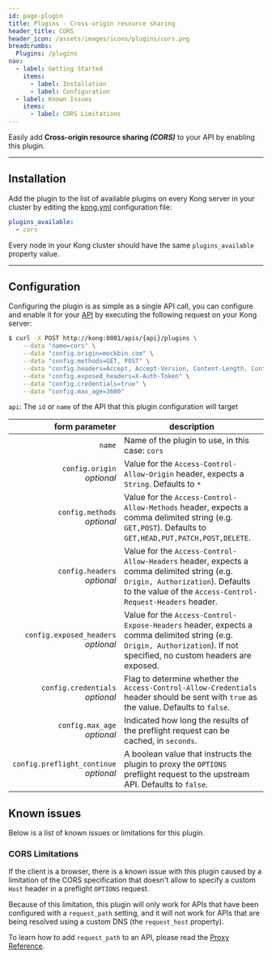 ```yaml
---
id: page-plugin
title: Plugins - Cross-origin resource sharing
header_title: CORS
header_icon: /assets/images/icons/plugins/cors.png
breadcrumbs:
  Plugins: /plugins
nav:
  - label: Getting Started
    items:
      - label: Installation
      - label: Configuration
  - label: Known Issues
    items:
      - label: CORS Limitations
---
```


Easily add __Cross-origin resource sharing *(CORS)*__ to your API by enabling this plugin.

----

## Installation

Add the plugin to the list of available plugins on every Kong server in your cluster by editing the [kong.yml][configuration] configuration file:

```yaml
plugins_available:
  - cors
```

Every node in your Kong cluster should have the same `plugins_available` property value.

----

## Configuration

Configuring the plugin is as simple as a single API call, you can configure and enable it for your [API][api-object] by executing the following request on your Kong server:

```bash
$ curl -X POST http://kong:8001/apis/{api}/plugins \
    --data "name=cors" \
    --data "config.origin=mockbin.com" \
    --data "config.methods=GET, POST" \
    --data "config.headers=Accept, Accept-Version, Content-Length, Content-MD5, Content-Type, Date, X-Auth-Token" \
    --data "config.exposed_headers=X-Auth-Token" \
    --data "config.credentials=true" \
    --data "config.max_age=3600"
```

`api`: The `id` or `name` of the API that this plugin configuration will target

form parameter                             | description
---:                                       | ---
`name`                                     | Name of the plugin to use, in this case: `cors`
`config.origin`<br>*optional*              | Value for the `Access-Control-Allow-Origin` header, expects a `String`. Defaults to `*`
`config.methods`<br>*optional*             | Value for the `Access-Control-Allow-Methods` header, expects a comma delimited string (e.g. `GET,POST`). Defaults to `GET,HEAD,PUT,PATCH,POST,DELETE`.
`config.headers`<br>*optional*             | Value for the `Access-Control-Allow-Headers` header, expects a comma delimited string (e.g. `Origin, Authorization`). Defaults to the value of the `Access-Control-Request-Headers` header.
`config.exposed_headers`<br>*optional*     | Value for the `Access-Control-Expose-Headers` header, expects a comma delimited string (e.g. `Origin, Authorization`). If not specified, no custom headers are exposed.
`config.credentials`<br>*optional*         | Flag to determine whether the `Access-Control-Allow-Credentials` header should be sent with `true` as the value. Defaults to `false`.
`config.max_age`<br>*optional*             | Indicated how long the results of the preflight request can be cached, in `seconds`.
`config.preflight_continue`<br>*optional*  | A boolean value that instructs the plugin to proxy the `OPTIONS` preflight request to the upstream API. Defaults to `false`.

## Known issues

Below is a list of known issues or limitations for this plugin.

### CORS Limitations

If the client is a browser, there is a known issue with this plugin caused by a limitation of the CORS specification that doesn't allow to specify a custom `Host` header in a preflight `OPTIONS` request.

Because of this limitation, this plugin will only work for APIs that have been configured with a `request_path` setting, and it will not work for APIs that are being resolved using a custom DNS (the `request_host` property).

To learn how to add `request_path` to an API, please read the [Proxy Reference][proxy-reference].

[api-object]: /docs/latest/admin-api/#api-object
[configuration]: /docs/latest/configuration
[proxy-reference]: /docs/latest/proxy
